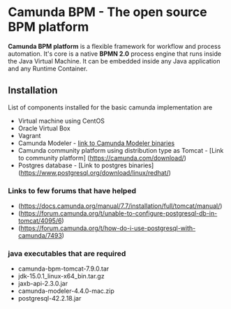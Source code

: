 # Camunda BPM - The open source BPM platform

**Camunda BPM platform** is a flexible framework for workflow and process automation. It's core is a native **BPMN 2.0** process engine that runs inside the Java Virtual Machine. It can be embedded inside any Java application and any Runtime Container.

## Installation
List of components installed for the basic camunda implementation are
 * Virtual machine using CentOS
 * Oracle Virtual Box
 * Vagrant
 * Camunda Modeler - [link to Camunda Modeler binaries](https://camunda.com/download/modeler/)
 * Camunda community platform using distribution type as Tomcat - [Link to community platform] (https://camunda.com/download/)
 * Postgres database - [Link to postgres binaries] (https://www.postgresql.org/download/linux/redhat/)

### Links to few forums that have helped
 * (https://docs.camunda.org/manual/7.7/installation/full/tomcat/manual/)
 * (https://forum.camunda.org/t/unable-to-configure-postgresql-db-in-tomcat/4095/6)
 * (https://forum.camunda.org/t/how-do-i-use-postgresql-with-camunda/7493)

### java executables that are required
 * camunda-bpm-tomcat-7.9.0.tar
 * jdk-15.0.1_linux-x64_bin.tar.gz
 * jaxb-api-2.3.0.jar
 * camunda-modeler-4.4.0-mac.zip
 * postgresql-42.2.18.jar
